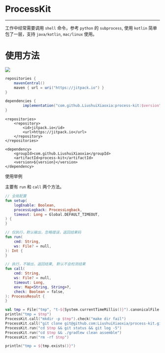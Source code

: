 # ProcessKit

---

工作中经常需要调用 `shell` 命令，参考 `python` 的 `subprocess`, 使用 `kotlin` 简单包了一层，支持 `java/kotlin`, `mac/linux` 使用。

# 使用方法

[![](https://jitpack.io/v/LiushuiXiaoxia/process-kit.svg)](https://jitpack.io/#LiushuiXiaoxia/process-kit)

```gradle
repositories {
    mavenCentral()
    maven { url = uri("https://jitpack.io") }
}

dependencies {
        implementation("com.github.LiushuiXiaoxia:process-kit:$version")
}
```

```angular2html
<repositories>
    <repository>
        <id>jitpack.io</id>
        <url>https://jitpack.io</url>
    </repository>
</repositories>

<dependency>
    <groupId>com.github.LiushuiXiaoxia</groupId>
    <artifactId>process-kit</artifactId>
    <version>${version}</version>
</dependency>
```

使用举例

主要有 `run` 和 `call` 两个方法。

```kotlin
// 全局配置
fun setup(
    logEnable: Boolean,
    processLogback: ProcessLogback,
    timeout: Long = Global.DEFAULT_TIMEOUT,
) {
}

// 仅执行，默认输出，忽略错误，返回结果码
fun run(
    cmd: String,
    ws: File? = null,
): Int {
}

// 执行，不输出，返回结果, 默认不会检测结果
fun call(
    cmd: String,
    ws: File? = null,
    timeout: Long,
    env: Map<String, String>?,
    check: Boolean = false,
): ProcessResult {
}
```

```kotlin
val tmp = File("tmp", "t-${System.currentTimeMillis()}").canonicalFile
println("tmp = $tmp")
ProcessKit.call("mkdir -p $tmp").check("make dir fail")
ProcessKit.call("git clone git@github.com:LiushuiXiaoxia/process-kit.git $tmp").check("git check failed")
ProcessKit.run("cd $tmp && git status && git log -5")
ProcessKit.run("cd $tmp && ./gradlew clean assemble")
ProcessKit.run("rm -rf $tmp")

println("tmp = ${tmp.exists()}")
```